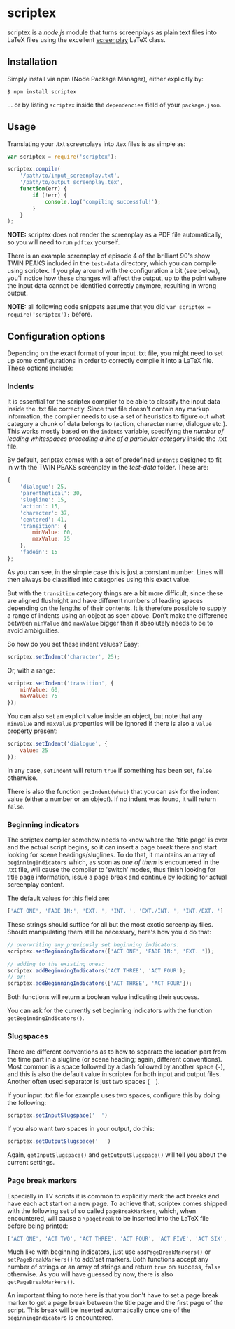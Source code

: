 # scriptex

scriptex is a *node.js* module that turns screenplays as plain text files into LaTeX files using the excellent [screenplay](http://www.ctan.org/tex-archive/macros/latex/contrib/screenplay) LaTeX class.

## Installation

Simply install via npm (Node Package Manager), either explicitly by:

```shell
$ npm install scriptex
```

… or by listing `scriptex` inside the `dependencies` field of your `package.json`.

## Usage

Translating your .txt screenplays into .tex files is as simple as:

```javascript
var scriptex = require('scriptex');

scriptex.compile(
	'/path/to/input_screenplay.txt',
	'/path/to/output_screenplay.tex',
	function(err) {
		if (!err) {
			console.log('compiling successful!');
		}
	}
);
```

**NOTE:** scriptex does not render the screenplay as a PDF file automatically, so you will need to run `pdftex` yourself.

There is an example screenplay of episode 4 of the brilliant 90's show TWIN PEAKS included in the `test-data` directory, which you can compile using scriptex. If you play around with the configuration a bit (see below), you'll notice how these changes will affect the output, up to the point where the input data cannot be identified correctly anymore, resulting in wrong output.

**NOTE:** all following code snippets assume that you did `var scriptex = require('scriptex');` before.

## Configuration options

Depending on the exact format of your input .txt file, you might need to set up some configurations in order to correctly compile it into a LaTeX file. These options include:

### Indents

It is essential for the scriptex compiler to be able to classify the input data inside the .txt file correctly. Since that file doesn't contain any markup information, the compiler needs to use a set of heuristics to figure out what category a chunk of data belongs to (action, character name, dialogue etc.). This works mostly based on the `indents` variable, specifying the *number of leading whitespaces preceding a line of a particular category* inside the .txt file.

By default, scriptex comes with a set of predefined `indents` designed to fit in with the TWIN PEAKS screenplay in the *test-data* folder. These are:

```javascript
{
	'dialogue': 25,
	'parenthetical': 30,
	'slugline': 15,
	'action': 15,
	'character': 37,
	'centered': 41,
	'transition': {
		minValue: 60,
		maxValue: 75
	},
	'fadein': 15
};
```

As you can see, in the simple case this is just a constant number. Lines will then always be classified into categories using this exact value.

But with the `transition` category things are a bit more difficult, since these are aligned flushright and have different numbers of leading spaces depending on the lengths of their contents. It is therefore possible to supply a range of indents using an object as seen above. Don't make the difference between `minValue` and `maxValue` bigger than it absolutely needs to be to avoid ambiguities.

So how do you set these indent values? Easy:

```javascript
scriptex.setIndent('character', 25);
```

Or, with a range:

```javascript
scriptex.setIndent('transition', {
	minValue: 60,
	maxValue: 75
});
```

You can also set an explicit value inside an object, but note that any `minValue` and `maxValue` properties will be ignored if there is also a `value` property present:

```javascript
scriptex.setIndent('dialogue', {
	value: 25
});
```

In any case, `setIndent` will return `true` if something has been set, `false` otherwise.

There is also the function `getIndent(what)` that you can ask for the indent value (either a number or an object). If no indent was found, it will return `false`.

### Beginning indicators

The scriptex compiler somehow needs to know where the 'title page' is over and the actual script begins, so it can insert a page break there and start looking for scene headings/sluglines. To do that, it maintains an array of `beginningIndicators` which, as soon as *one of them* is encountered in the .txt file, will cause the compiler to 'switch' modes, thus finish looking for title page information, issue a page break and continue by looking for actual screenplay content.

The default values for this field are:

```javascript
['ACT ONE', 'FADE IN:', 'EXT. ', 'INT. ', 'EXT./INT. ', 'INT./EXT. ']
```

These strings should suffice for all but the most exotic screenplay files. Should manipulating them still be necessary, here's how you'd do that:

```javascript
// overwriting any previously set beginning indicators:
scriptex.setBeginningIndicators(['ACT ONE', 'FADE IN:', 'EXT. ']);

// adding to the existing ones:
scriptex.addBeginningIndicators('ACT THREE', 'ACT FOUR');
// or:
scriptex.addBeginningIndicators(['ACT THREE', 'ACT FOUR']);
```

Both functions will return a boolean value indicating their success.

You can ask for the currently set beginning indicators with the function `getBeginningIndicators()`.

### Slugspaces

There are different conventions as to how to separate the location part from the time part in a slugline (or scene heading; again, different conventions). Most common is a space followed by a dash followed by another space (` - `), and this is also the default value in scriptex for both input and output files. Another often used separator is just two spaces (`  `).

If your input .txt file for example uses two spaces, configure this by doing the following:

```javascript
scriptex.setInputSlugspace('  ')
```

If you also want two spaces in your output, do this:

```javascript
scriptex.setOutputSlugspace('  ')
```

Again, `getInputSlugspace()` and `getOutputSlugspace()` will tell you about the current settings.

### Page break markers
Especially in TV scripts it is common to explicitly mark the act breaks and have each act start on a new page. To achieve that, scriptex comes shipped with the following set of so called `pageBreakMarkers`, which, when encountered, will cause a `\pagebreak` to be inserted into the LaTeX file before being printed:

```javascript
['ACT ONE', 'ACT TWO', 'ACT THREE', 'ACT FOUR', 'ACT FIVE', 'ACT SIX', 'ACT SEVEN']
```

Much like with beginning indicators, just use `addPageBreakMarkers()` or `setPageBreakMarkers()` to add/set markers. Both functions accept any number of strings or an array of strings and return `true` on success, `false` otherwise. As you will have guessed by now, there is also `getPageBreakMarkers()`.

An important thing to note here is that you don't have to set a page break marker to get a page break between the title page and the first page of the script. This break will be inserted automatically once one of the `beginningIndicator`s is encountered.
